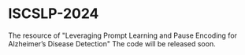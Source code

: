 # ISCSLP-2024
The resource of "Leveraging Prompt Learning and Pause Encoding for Alzheimer’s Disease Detection"
The code will be released soon.
